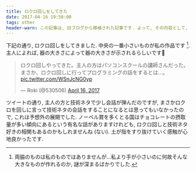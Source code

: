```yaml
---
title: ロクロ回しをしてきた
date: 2017-04-16 19:50:00
tags: other
header-warn: この記事は, 旧ブログから移植された記事です. よって, その内容として, 旧ブログに依存した文脈が含まれている可能性があります. 予めご了承下さい.
---
```


下記の通り, ロクロ回しをしてきました.
中央の一番小さいものが私の作品です [^1].
主人によれば, 器の大きさによって器の大きさが示されるらしいです:thinking:

<blockquote class="twitter-tweet tw-align-center"><p lang="ja" dir="ltr">ロクロ回しやってきた。主人の方はパソコンスクールの講師さんだった。まさか、ロクロ回しに行ってプログラミングの話をするとは…。 <a href="https://t.co/WSnJcNG0yp">pic.twitter.com/WSnJcNG0yp</a></p>&mdash; Roki (@530506) <a href="https://twitter.com/530506/status/853509025387773952?ref_src=twsrc%5Etfw">April 16, 2017</a></blockquote> <script async src="https://platform.twitter.com/widgets.js" charset="utf-8"></script>

<!--more-->

ツイートの通り, 主人の方と技術ネタで少し会話が弾んだのですが, 
まさかロクロを回しに言って技術ネタの会話をすることになるとは思ってもいなかったので,
これは予想外の展開でした.
ノーベル賞を多くとる国はチョコレートの摂取量が多い傾向にあるという有名な話がありますけれども,
ロクロ回しと技術ネタ好きの相関もあるのかもしれませんね (ない).
土が指をすり抜けていく感触が心地良かったです.

[^1]: 両脇のものは私のものではありませんが...私より手が小さいのに何故そんな大きなものが作れるのか, 謎が深まるばかりでした.

